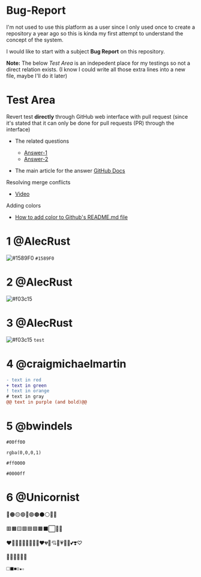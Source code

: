 # Bug-Report
I'm not used to use this platform as a user since I only used once to create a repository a year ago so this is kinda my first attempt to understand the concept of the system. 

I would like to start with a subject **Bug Report** on this repository. 

**Note:** The below *Test Area* is an indepedent place for my testings so not a direct relation exists. (I know I could write all those extra lines into a new file, maybe I'll do it later)

# Test Area
Revert test __directly__ through GitHub web interface with pull request (since it's stated that it can only be done for pull requests (PR) through the interface)
- The related questions
  - [Answer-1](https://stackoverflow.com/questions/42548836/revert-a-merge-commit-from-a-protected-branch-on-github-com)
  - [Answer-2](https://stackoverflow.com/questions/25101983/can-i-revert-commits-directly-on-github)

- The main article for the answer
[GitHub Docs](https://docs.github.com/en/github/collaborating-with-issues-and-pull-requests/reverting-a-pull-request#reverting-a-pull-request)

Resolving merge conflicts
- [Video](https://www.youtube.com/watch?v=JtIX3HJKwfo&t=5s)

Adding colors
- [How to add color to Github's README.md file](https://stackoverflow.com/questions/11509830/how-to-add-color-to-githubs-readme-md-file)

# 1 @AlecRust
![#1589F0](https://via.placeholder.com/15/1589F0/000000?text=+) `#1589F0`

# 2 @AlecRust
![#f03c15](https://via.placeholder.com/15/f03c15/000000?text=+)

# 3 @AlecRust
![#f03c15](https://placehold.it/150/ffffff/ff0000?text=hello) `test`

# 4 @craigmichaelmartin
```diff
- text in red
+ text in green
! text in orange
# text in gray
@@ text in purple (and bold)@@
```

# 5 @bwindels
`#00ff00`

`rgba(0,0,0,1)`

`#ff0000`

`#0000ff`

# 6 @Unicornist
🔴🟠🟡🟢🔵🟣🟤⚫⚪🔘🛑

🟥🟧🟨🟩🟦🟪🟫⬛⬜🔲🔳

❤️🧡💛💚💜💙🤎🖤🤍♥️💔💖💘💝💗💓💟💕❣️♡

🔺🔻🔷🔶🔹🔸

◻️◼️◾️◽️▪️▫️
